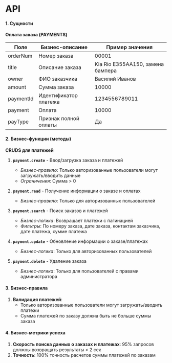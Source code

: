 # API

#### 1. Сущности

**Оплата заказа (PAYMENTS)**

| Поле       | Бизнес-описание             | Пример значения                   |
|------------|-----------------------------|-----------------------------------|
| orderNum   | Номер заказа                | 00001                             |
| title      | Описание заказа             | Kia Rio E355AA150, замена бампера |
| owner      | ФИО заказчика               | Василий Иванов                    |
| amount     | Сумма заказа                | 10000                             |
| paymentId  | Идентификатор платежа       | 1234556789011                     |
| payment    | Оплата                      | 10000                             |
| payType    | Признак полной оплаты       | Да                                |

#### 2. Бизнес-функции (методы)
   
**CRUDS для платежей**
1. **`payment.create`** - Ввод/загрузка заказа и платежей
   - *Бизнес-правило*: Только авторизованные пользователи могут загружать/вводить данные
   - *Ограничения*: Сумма > 0

2. **`payment.read`** - Получение информации о заказе и оплатах
   - *Бизнес-правило*: Только для авторизованных пользователей

3. **`payment.search`** - Поиск заказов и платежей
   - *Бизнес-логика*: Возвращает платежи с пагинацией
   - *Фильтры*: По номеру заказа, дате заказа, контактам заказчика, дате платежа, сумме платежа
   
4. **`payment.update`** - Обновление информации о заказе/платежах
   - *Бизнес-логика*: Только для авторизованных пользователей
   
5. **`payment.delete`** - Удаление заказа
   - *Бизнес-логика*: Только для  пользователей с правами администратора


#### 3. Бизнес-правила
1. **Валидация платежей**:
   - Только авторизованные пользователи могут загружать/вводить платежи
   - Сумма платежей по заказу должна быть не больше суммы заказа

#### 4. Бизнес-метрики успеха
1. **Скорость поиска данных о заказах и платежах**: 95% запросов должны возвращать результаты < 2 сек
2. **Точность**: 100% точность расчетов суммы платежей по заказам

